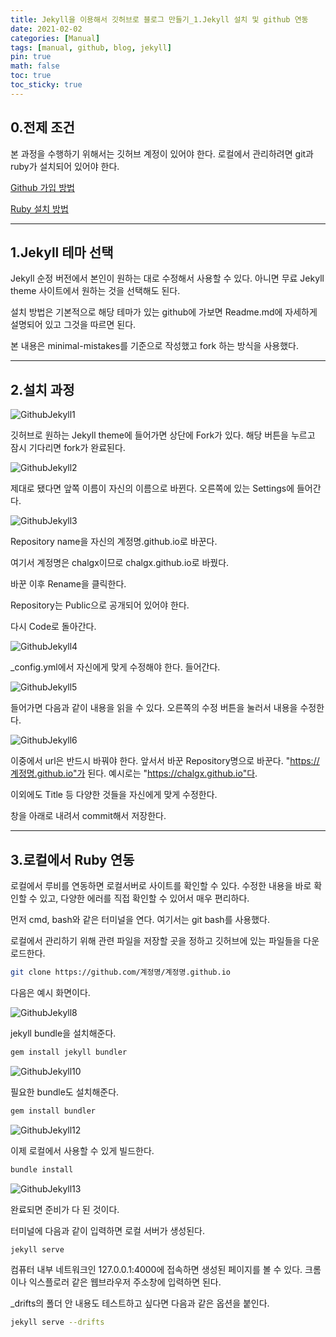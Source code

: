 ```yaml
---
title: Jekyll을 이용해서 깃허브로 블로그 만들기_1.Jekyll 설치 및 github 연동
date: 2021-02-02
categories: [Manual]
tags: [manual, github, blog, jekyll]
pin: true
math: false
toc: true
toc_sticky: true
---
```


## __0.전제 조건__

본 과정을 수행하기 위해서는 깃허브 계정이 있어야 한다. 로컬에서 관리하려면 git과 ruby가 설치되어 있어야 한다.

[Github 가입 방법](https://chalgx.github.io/Manual/GithubManual1/)

[Ruby 설치 방법](https://chalgx.github.io/Manual/RubyInstallManual/)  

***

## __1.Jekyll 테마 선택__

Jekyll 순정 버전에서 본인이 원하는 대로 수정해서 사용할 수 있다. 아니면 무료 Jekyll theme 사이트에서 원하는 것을 선택해도 된다.

설치 방법은 기본적으로 해당 테마가 있는 github에 가보면 Readme.md에 자세하게 설명되어 있고 그것을 따르면 된다.

본 내용은 minimal-mistakes를 기준으로 작성했고 fork 하는 방식을 사용했다.

***

## __2.설치 과정__

![GithubJekyll1](/images/GithubJekyll1/Jekyll1.PNG)

깃허브로 원하는 Jekyll theme에 들어가면 상단에 Fork가 있다. 해당 버튼을 누르고 잠시 기다리면 fork가 완료된다.

![GithubJekyll2](/images/GithubJekyll1/Jekyll2.PNG)

제대로 됐다면 앞쪽 이름이 자신의 이름으로 바뀐다. 오른쪽에 있는 Settings에 들어간다.

![GithubJekyll3](/images/GithubJekyll1/Jekyll3.PNG)

Repository name을 자신의 계정명.github.io로 바꾼다.

여기서 계정명은 chalgx이므로 chalgx.github.io로 바꿨다.

바꾼 이후 Rename을 클릭한다.

Repository는 Public으로 공개되어 있어야 한다.

다시 Code로 돌아간다.

![GithubJekyll4](/images/GithubJekyll1/Jekyll4.PNG)

_config.yml에서 자신에게 맞게 수정해야 한다. 들어간다.

![GithubJekyll5](/images/GithubJekyll1/Jekyll5.PNG)

들어가면 다음과 같이 내용을 읽을 수 있다. 오른쪽의 수정 버튼을 눌러서 내용을 수정한다.

![GithubJekyll6](/images/GithubJekyll1/Jekyll6.PNG)

이중에서 url은 반드시 바꿔야 한다. 앞서서 바꾼 Repository명으로 바꾼다. "https://계정명.github.io"가 된다. 예시로는 "https://chalgx.github.io"다.

이외에도 Title 등 다양한 것들을 자신에게 맞게 수정한다.

창을 아래로 내려서 commit해서 저장한다.

***

## __3.로컬에서 Ruby 연동__

로컬에서 루비를 연동하면 로컬서버로 사이트를 확인할 수 있다. 수정한 내용을 바로 확인할 수 있고, 다양한 에러를 직접 확인할 수 있어서 매우 편리하다.

먼저 cmd, bash와 같은 터미널을 연다. 여기서는 git bash를 사용했다.

로컬에서 관리하기 위해 관련 파일을 저장할 곳을 정하고 깃허브에 있는 파일들을 다운로드한다.

```bash
git clone https://github.com/계정명/계정명.github.io
```

다음은 예시 화면이다.

![GithubJekyll8](/images/GithubJekyll1/Jekyll8.PNG)  

jekyll bundle을 설치해준다.

```bash
gem install jekyll bundler
```

![GithubJekyll10](/images/GithubJekyll1/Jekyll10.PNG)

필요한 bundle도 설치해준다.

```bash
gem install bundler
```

![GithubJekyll12](/images/GithubJekyll1/Jekyll12.PNG)

이제 로컬에서 사용할 수 있게 빌드한다.

```bash
bundle install
```

![GithubJekyll13](/images/GithubJekyll1/Jekyll13.PNG)

완료되면 준비가 다 된 것이다.

터미널에 다음과 같이 입력하면 로컬 서버가 생성된다.

```bash
jekyll serve
```

컴퓨터 내부 네트워크인 127.0.0.1:4000에 접속하면 생성된 페이지를 볼 수 있다. 크롬이나 익스플로러 같은 웹브라우저 주소창에 입력하면 된다.

_drifts의 폴더 안 내용도 테스트하고 싶다면 다음과 같은 옵션을 붙인다.

```bash
jekyll serve --drifts
```

